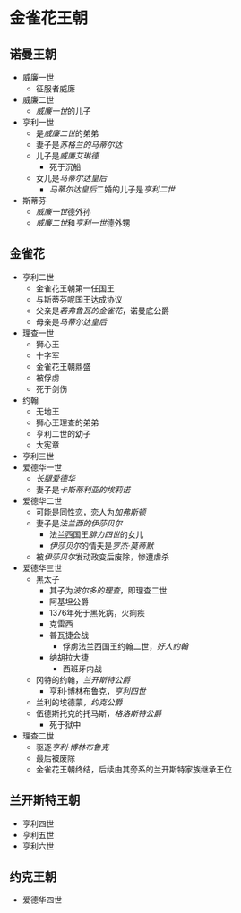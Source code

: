 # 金雀花王朝

## 诺曼王朝

- 威廉一世
  - 征服者威廉
- 威廉二世
  - *威廉一世*的儿子
- 亨利一世
  - 是*威廉二世*的弟弟
  - 妻子是*苏格兰的马蒂尔达*
  - 儿子是*威廉艾琳德*
    - 死于沉船
  - 女儿是*马蒂尔达皇后*
    - *马蒂尔达皇后*二婚的儿子是*亨利二世*
- 斯蒂芬
  - *威廉一世*德外孙
  - *威廉二世*和*亨利一世*德外甥

## 金雀花

- 亨利二世
  - 金雀花王朝第一任国王
  - 与斯蒂芬呢国王达成协议
  - 父亲是*若弗鲁瓦的金雀花*，诺曼底公爵
  - 母亲是*马蒂尔达皇后*
- 理查一世
  - 狮心王
  - 十字军
  - 金雀花王朝鼎盛
  - 被俘虏
  - 死于剑伤
- 约翰
  - 无地王
  - 狮心王理查的弟弟
  - 亨利二世的幼子
  - 大宪章
- 亨利三世
- 爱德华一世
  - *长腿爱德华*
  - 妻子是*卡斯蒂利亚的埃莉诺*
- 爱德华二世
  - 可能是同性恋，恋人为*加弗斯顿*
  - 妻子是*法兰西的伊莎贝尔*
    - 法兰西国王*腓力四世*的女儿
    - *伊莎贝尔*的情夫是*罗杰·莫蒂默*
  - 被*伊莎贝尔*发动政变后废除，惨遭虐杀
- 爱德华三世
  - 黑太子
    - 其子为*波尔多的理查*，即理查二世
    - 阿基坦公爵
    - 1376年死于黑死病，火痢疾
    - 克雷西
    - 普瓦捷会战
      - 俘虏法兰西国王约翰二世，*好人约翰*
    - 纳胡拉大捷
      - 西班牙内战
  - 冈特的约翰，*兰开斯特公爵*
    - 亨利·博林布鲁克，*亨利四世*
  - 兰利的埃德蒙，*约克公爵*
  - 伍德斯托克的托马斯，*格洛斯特公爵*
    - 死于狱中
- 理查二世
  - 驱逐*亨利·博林布鲁克*
  - 最后被废除
  - 金雀花王朝终结，后续由其旁系的兰开斯特家族继承王位

## 兰开斯特王朝

- 亨利四世
- 亨利五世
- 亨利六世

## 约克王朝

- 爱德华四世

